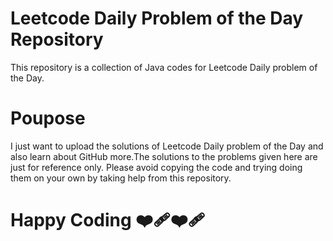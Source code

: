 # Leetcode Daily Problem of the Day Repository
This repository is a collection of Java codes for Leetcode Daily problem of the Day.
# Poupose
I just want to upload the solutions of Leetcode Daily problem of the Day and also learn about GitHub more.The solutions to the problems given here are just for reference only. Please avoid copying the code and trying doing them on your own by taking help from this repository.
# Happy Coding ❤️‍🩹❤️‍🩹

